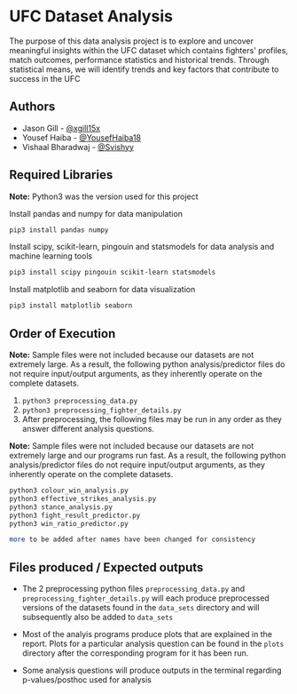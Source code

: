 # UFC Dataset Analysis

The purpose of this data analysis project is to explore and uncover meaningful insights within the UFC dataset which contains fighters' profiles, match outcomes, performance statistics and historical trends. Through statistical means, we will identify trends and key factors that contribute to success in the UFC

## Authors

- Jason Gill - [@xgill15x](https://github.com/xgill15x)
- Yousef Haiba - [@YousefHaiba18](https://github.com/YousefHaiba18)
- Vishaal Bharadwaj - [@Svishyy](https://github.com/Svishyy)

## Required Libraries

**Note:** Python3 was the version used for this project

Install pandas and numpy for data manipulation

```bash
pip3 install pandas numpy
```

Install scipy, scikit-learn, pingouin and statsmodels for data analysis and machine learning tools

```bash
pip3 install scipy pingouin scikit-learn statsmodels
```

Install matplotlib and seaborn for data visualization

```bash
pip3 install matplotlib seaborn
```

## Order of Execution

**Note:** Sample files were not included because our datasets are not extremely large. As a result, the following python analysis/predictor files do not require input/output arguments, as they inherently operate on the complete datasets.

1. `python3 preprocessing_data.py`
2. `python3 preprocessing_fighter_details.py`
3. After preprocessing, the following files may be run in any order as they answer different analysis questions.

**Note:** Sample files were not included because our datasets are not extremely large and our programs run fast. As a result, the following python analysis/predictor files do not require input/output arguments, as they inherently operate on the complete datasets.

```bash
python3 colour_win_analysis.py
python3 effective_strikes_analysis.py
python3 stance_analysis.py
python3 fight_result_predictor.py
python3 win_ratio_predictor.py

more to be added after names have been changed for consistency
```

## Files produced / Expected outputs

- The 2 preprocessing python files `preprocessing_data.py` and `preprocessing_fighter_details.py` will each produce preprocessed versions of the datasets found in the `data_sets` directory and will subsequently also be added to `data_sets`

- Most of the analyis programs produce plots that are explained in the report. Plots for a particular analysis question can be found in the `plots` directory after the corresponding program for it has been run.

- Some analysis questions will produce outputs in the terminal regarding p-values/posthoc used for analysis
